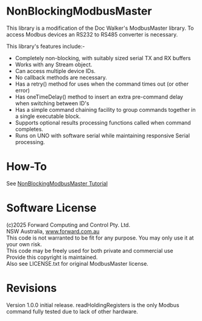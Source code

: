 # NonBlockingModbusMaster
This library is a modification of the Doc Walker's ModbusMaster library.  To access Modbus devices an RS232 to RS485 converter is necessary.

This library's features include:-  
* Completely non-blocking, with suitably sized serial TX and RX buffers  
* Works with any Stream object.   
* Can access multiple device IDs.   
* No callback methods are necessary.   
* Has a retry() method for uses when the command times out (or other error)   
* Has oneTimeDelay() method to insert an extra pre-command delay when switching between ID's   
* Has a simple command chaining facility to group commands together in a single executable block.    
* Supports optional results processing functions called when command completes.   
* Runs on UNO with software serial while maintaining responsive Serial processing.   

# How-To
See [NonBlockingModbusMaster Tutorial](https://www.forward.com.au/pfod/ArduinoProgramming/NonBlockingModbusMaster/index.html)    

# Software License
(c)2025 Forward Computing and Control Pty. Ltd.  
NSW Australia, www.forward.com.au  
This code is not warranted to be fit for any purpose. You may only use it at your own risk.  
This code may be freely used for both private and commercial use  
Provide this copyright is maintained.  
Also see LICENSE.txt for original ModbusMaster license.  

# Revisions
Version 1.0.0 initial release. readHoldingRegisters is the only Modbus command fully tested due to lack of other hardware. 
